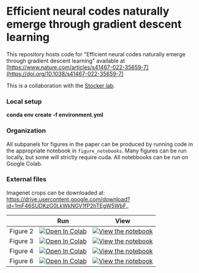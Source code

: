 # Efficient neural codes naturally emerge through gradient descent learning

This repository hosts code for "Efficient neural codes naturally emerge through gradient descent learning" available at [https://www.nature.com/articles/s41467-022-35659-7](https://doi.org/10.1038/s41467-022-35659-7)

This is a collaboration with the [Stocker lab](https://www.sas.upenn.edu/~astocker/lab/members-files/alan.php).

### Local setup
**conda env create -f environment.yml**

### Organization

All subpanels for figures in the paper can be produced by running code in the appropriate notebook in `figure_notebooks`. Many figures can be run locally, but some will strictly require cuda. All notebbooks can be run on Google Colab. 

### External files 

Imagenet crops can be downloaded at: https://drive.usercontent.google.com/download?id=1mF46SUDKzG0LkWkNGV1fP2hTEgW5WbF_

|   | Run | View |
| - | --- | ---- |
| Figure 2 | [![Open In Colab](https://colab.research.google.com/assets/colab-badge.svg)](https://colab.research.google.com/github/quietscientist/ANN_psychophysics/blob/master/figure_notebooks/Fig_2_orientation.ipynb) | [![View the notebook](https://img.shields.io/badge/render-nbviewer-orange.svg)](https://nbviewer.org/github/quietscientist/ANN_psychophysics/blob/master/figure_notebooks/Fig_2_orientation.ipynb?flush_cache=true) |
| Figure 3| [![Open In Colab](https://colab.research.google.com/assets/colab-badge.svg)](hhttps://colab.research.google.com/github/quietscientist/ANN_psychophysics/blob/master/figure_notebooks/Fig_3_hue_sensitivity.ipynb) | [![View the notebook](https://img.shields.io/badge/render-nbviewer-orange.svg)](https://nbviewer.org/github/quietscientist/ANN_psychophysics/blob/master/figure_notebooks/Fig_3_hue_sensitivity.ipynb?flush_cache=true) |
| Figure 4| [![Open In Colab](https://colab.research.google.com/assets/colab-badge.svg)](https://colab.research.google.com/github/quietscientist/ANN_psychophysics/blob/master/figure_notebooks/Fig_4_Linear_demo.ipynb) | [![View the notebook](https://img.shields.io/badge/render-nbviewer-orange.svg)](https://nbviewer.org/github/quietscientist/ANN_psychophysics/blob/master/figure_notebooks/Fig_4_Linear_demo.ipynb?flush_cache=true) |
| Figure 6| [![Open In Colab](https://colab.research.google.com/assets/colab-badge.svg)](https://colab.research.google.com/github/quietscientist/ANN_psychophysics/blob/master/figure_notebooks/Fig_6_supervised_demo.ipynb) | [![View the notebook](https://img.shields.io/badge/render-nbviewer-orange.svg)](https://nbviewer.org/github/quietscientist/ANN_psychophysics/blob/master/figure_notebooks/Fig_6_supervised_demo.ipynb?flush_cache=true) |


